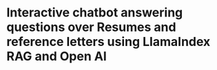 # Interactive chatbot answering questions over Resumes and reference letters using LlamaIndex RAG and Open AI
